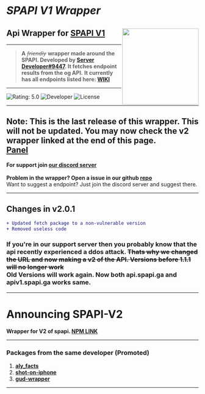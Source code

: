 # ***SPAPI V1 Wrapper***
## **Api Wrapper for [SPAPI V1]**<img src="https://cdn.glitch.me/2a4d780f-b9e8-4739-9886-831c1d5fcdb0%2FPicture1.png?v=1633772049771" height="200" width="200" align="right" />
---
> **A** *~~friendly~~* **wrapper made around the SPAPI. Developed by [Server Developer#9447]. It fetches endpoint results from the og API.**
**It currently has all endpoints listed here: [WIKI]**
---
![Rating: 5.0]
![Developer]
![License]

---
**Note: This is the last release of this wrapper. This will not be updated. You may now check the v2 wrapper linked at the end of this page.**<br>
**[Panel](https://client.spapi.ga)**
---
**For support join [our discord server]**<br>
<br>
**Problem in the wrapper?
Open a issue in our github [repo]**
<br>
Want to suggest a endpoint? Just join the discord server and suggest there.

---

## Changes in v2.0.1
```diff
+ Updated fetch package to a non-vulnerable version
+ Removed useless code
```
### If you're in our support server then you probably know that the api recently experienced a ddos attack. ~~Thats why we changed the URL and now making a v2 of the API. Versions before 1.1.1 will no longer work~~<br> Old Versions will work again. Now both api.spapi.ga and apiv1.spapi.ga works same.
---
# Announcing SPAPI-V2
**Wrapper for V2 of spapi.
[NPM LINK]**

---
### Packages from the same developer (Promoted)
1. **[aly_facts]**
2. **[shot-on-iphone]**
3. **[gud-wrapper]**
---

[SPAPI V1]: https://api.spapi.ga
[License]: https://img.shields.io/badge/License-MIT-blue
[Developer]: https://img.shields.io/badge/Developer-Server%20Developer%239447-yellow
[Rating: 5.0]: https://img.shields.io/badge/Rating-5.0-brightgreen
[WIKI]: https://wiki.spapiwiki.ga
[NPM LINK]: https://npmjs.com/package/spapi-wrapper-v2
[our discord server]: https://discord.gg/VqA92g8
[repo]: https://github.com/ServerDeveloper9447/spapi-wrapper
[Server Developer#9447]: https://duck.is-a.dev
[aly_facts]: https://www.npmjs.com/package/aly_facts
[shot-on-iphone]: https://www.npmjs.com/package/shot-on-iphone
[gud-wrapper]: https://www.npmjs.com/package/gud-wrapper